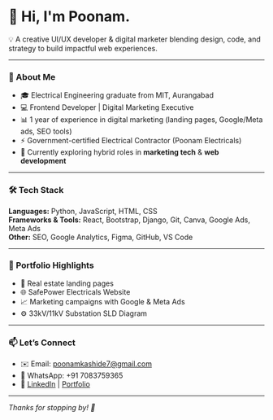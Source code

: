 # 👋 Hi, I'm Poonam.

💡 A creative UI/UX developer & digital marketer blending design, code, and strategy to build impactful web experiences.

---

### 💼 About Me

- 🎓 Electrical Engineering graduate from MIT, Aurangabad
- 💻 Frontend Developer | Digital Marketing Executive
- 📊 1 year of experience in digital marketing (landing pages, Google/Meta ads, SEO tools)
- ⚡ Government-certified Electrical Contractor (Poonam Electricals)
- 🎯 Currently exploring hybrid roles in **marketing tech** & **web development**

---

### 🛠️ Tech Stack

**Languages:** Python, JavaScript, HTML, CSS  
**Frameworks & Tools:** React, Bootstrap, Django, Git, Canva, Google Ads, Meta Ads  
**Other:** SEO, Google Analytics, Figma, GitHub, VS Code

---

### 📂 Portfolio Highlights

- 🔗 Real estate landing pages
- 🌐 SafePower Electricals Website
- 📈 Marketing campaigns with Google & Meta Ads
- ⚙️ 33kV/11kV Substation SLD Diagram

---

### 📫 Let’s Connect

- ✉️ Email: poonamkashide7@gmail.com  
- 💬 WhatsApp: +91 7083759365  
- 🔗 [LinkedIn](https://www.linkedin.com/in/poonamio/) | [Portfolio](https://poonamhq.vercel.app/)

---

*Thanks for stopping by! 🚀*
